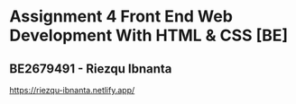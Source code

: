 # Assignment 4 Front End Web Development With HTML & CSS [BE]
## BE2679491 - Riezqu Ibnanta
https://riezqu-ibnanta.netlify.app/